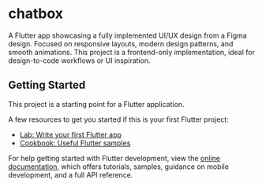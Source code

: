 # chatbox

A Flutter app showcasing a fully implemented UI/UX design from a Figma design. Focused on responsive layouts, modern design patterns, and smooth animations. This project is a frontend-only implementation, ideal for design-to-code workflows or UI inspiration.

## Getting Started

This project is a starting point for a Flutter application.

A few resources to get you started if this is your first Flutter project:

- [Lab: Write your first Flutter app](https://docs.flutter.dev/get-started/codelab)
- [Cookbook: Useful Flutter samples](https://docs.flutter.dev/cookbook)

For help getting started with Flutter development, view the
[online documentation](https://docs.flutter.dev/), which offers tutorials,
samples, guidance on mobile development, and a full API reference.
